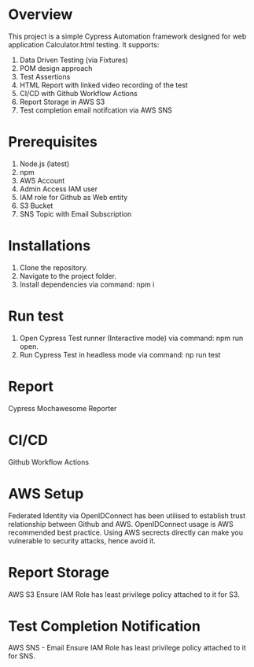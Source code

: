 # Overview
This project is a simple Cypress Automation framework designed for web application Calculator.html testing.
It supports:
1. Data Driven Testing (via Fixtures)
2. POM design approach
3. Test Assertions
4. HTML Report with linked video recording of the test
5. CI/CD with Github Workflow Actions
6. Report Storage in AWS S3
7. Test completion email notifcation via AWS SNS

# Prerequisites
1. Node.js (latest)
2. npm
3. AWS Account
4. Admin Access IAM user
5. IAM role for Github as Web entity
6. S3 Bucket
7. SNS Topic with Email Subscription


# Installations
1. Clone the repository.
2. Navigate to the project folder.
3. Install dependencies via command: npm i

# Run test
1. Open Cypress Test runner (Interactive mode) via command: npm run open.
2. Run Cypress Test in headless mode via command: np run test

# Report
Cypress Mochawesome Reporter

# CI/CD
Github Workflow Actions

# AWS Setup
Federated Identity via OpenIDConnect has been utilised to establish trust relationship between Github and AWS.
OpenIDConnect usage is AWS recommended best practice.
Using AWS secrects directly can make you vulnerable to security attacks, hence avoid it.

# Report Storage
AWS S3
Ensure IAM Role has least privilege policy attached to it for S3.

# Test Completion Notification
AWS SNS - Email
Ensure IAM Role has least privilege policy attached to it for SNS.


